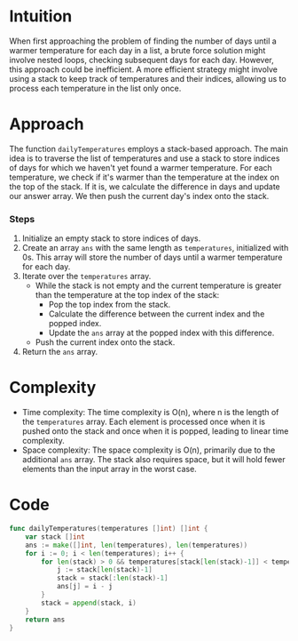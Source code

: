 # Intuition
When first approaching the problem of finding the number of days until a warmer temperature for each day in a list, a brute force solution might involve nested loops, checking subsequent days for each day. However, this approach could be inefficient. A more efficient strategy might involve using a stack to keep track of temperatures and their indices, allowing us to process each temperature in the list only once.

# Approach
The function `dailyTemperatures` employs a stack-based approach. The main idea is to traverse the list of temperatures and use a stack to store indices of days for which we haven't yet found a warmer temperature. For each temperature, we check if it's warmer than the temperature at the index on the top of the stack. If it is, we calculate the difference in days and update our answer array. We then push the current day's index onto the stack.

### Steps
1. Initialize an empty stack to store indices of days.
2. Create an array `ans` with the same length as `temperatures`, initialized with 0s. This array will store the number of days until a warmer temperature for each day.
3. Iterate over the `temperatures` array.
    - While the stack is not empty and the current temperature is greater than the temperature at the top index of the stack:
        - Pop the top index from the stack.
        - Calculate the difference between the current index and the popped index.
        - Update the `ans` array at the popped index with this difference.
    - Push the current index onto the stack.
4. Return the `ans` array.

# Complexity
- Time complexity: The time complexity is O(n), where n is the length of the `temperatures` array. Each element is processed once when it is pushed onto the stack and once when it is popped, leading to linear time complexity.
- Space complexity: The space complexity is O(n), primarily due to the additional `ans` array. The stack also requires space, but it will hold fewer elements than the input array in the worst case.

# Code
```go
func dailyTemperatures(temperatures []int) []int {
	var stack []int
	ans := make([]int, len(temperatures), len(temperatures))
	for i := 0; i < len(temperatures); i++ {
		for len(stack) > 0 && temperatures[stack[len(stack)-1]] < temperatures[i] {
			j := stack[len(stack)-1]
			stack = stack[:len(stack)-1]
			ans[j] = i - j
		}
		stack = append(stack, i)
	}
	return ans
}
```